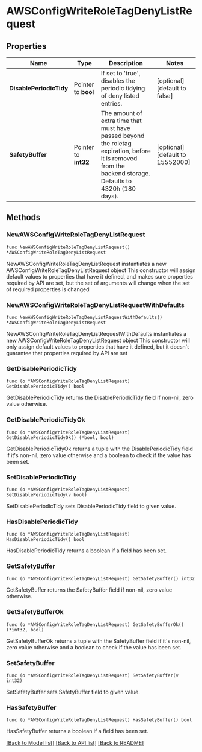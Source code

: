 # AWSConfigWriteRoleTagDenyListRequest


## Properties

Name | Type | Description | Notes
------------ | ------------- | ------------- | -------------
**DisablePeriodicTidy** | Pointer to **bool** | If set to &#x27;true&#x27;, disables the periodic tidying of deny listed entries. | [optional] [default to false]
**SafetyBuffer** | Pointer to **int32** | The amount of extra time that must have passed beyond the roletag expiration, before it is removed from the backend storage. Defaults to 4320h (180 days). | [optional] [default to 15552000]



## Methods


### NewAWSConfigWriteRoleTagDenyListRequest

`func NewAWSConfigWriteRoleTagDenyListRequest() *AWSConfigWriteRoleTagDenyListRequest`

NewAWSConfigWriteRoleTagDenyListRequest instantiates a new AWSConfigWriteRoleTagDenyListRequest object
This constructor will assign default values to properties that have it defined,
and makes sure properties required by API are set, but the set of arguments
will change when the set of required properties is changed

### NewAWSConfigWriteRoleTagDenyListRequestWithDefaults

`func NewAWSConfigWriteRoleTagDenyListRequestWithDefaults() *AWSConfigWriteRoleTagDenyListRequest`

NewAWSConfigWriteRoleTagDenyListRequestWithDefaults instantiates a new AWSConfigWriteRoleTagDenyListRequest object
This constructor will only assign default values to properties that have it defined,
but it doesn't guarantee that properties required by API are set


### GetDisablePeriodicTidy

`func (o *AWSConfigWriteRoleTagDenyListRequest) GetDisablePeriodicTidy() bool`

GetDisablePeriodicTidy returns the DisablePeriodicTidy field if non-nil, zero value otherwise.

### GetDisablePeriodicTidyOk

`func (o *AWSConfigWriteRoleTagDenyListRequest) GetDisablePeriodicTidyOk() (*bool, bool)`

GetDisablePeriodicTidyOk returns a tuple with the DisablePeriodicTidy field if it's non-nil, zero value otherwise
and a boolean to check if the value has been set.

### SetDisablePeriodicTidy

`func (o *AWSConfigWriteRoleTagDenyListRequest) SetDisablePeriodicTidy(v bool)`

SetDisablePeriodicTidy sets DisablePeriodicTidy field to given value.


### HasDisablePeriodicTidy

`func (o *AWSConfigWriteRoleTagDenyListRequest) HasDisablePeriodicTidy() bool`

HasDisablePeriodicTidy returns a boolean if a field has been set.




### GetSafetyBuffer

`func (o *AWSConfigWriteRoleTagDenyListRequest) GetSafetyBuffer() int32`

GetSafetyBuffer returns the SafetyBuffer field if non-nil, zero value otherwise.

### GetSafetyBufferOk

`func (o *AWSConfigWriteRoleTagDenyListRequest) GetSafetyBufferOk() (*int32, bool)`

GetSafetyBufferOk returns a tuple with the SafetyBuffer field if it's non-nil, zero value otherwise
and a boolean to check if the value has been set.

### SetSafetyBuffer

`func (o *AWSConfigWriteRoleTagDenyListRequest) SetSafetyBuffer(v int32)`

SetSafetyBuffer sets SafetyBuffer field to given value.


### HasSafetyBuffer

`func (o *AWSConfigWriteRoleTagDenyListRequest) HasSafetyBuffer() bool`

HasSafetyBuffer returns a boolean if a field has been set.









[[Back to Model list]](../README.md#documentation-for-models) [[Back to API list]](../README.md#documentation-for-api-endpoints) [[Back to README]](../README.md)


